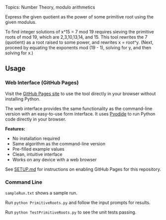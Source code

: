Topics: Number Theory, modulo arithmetics

Express the given quotient as the power of some primitive root using the given modulus. 

To find integer solutions of x^15 = 7 mod 19 requires sieving the primitive roots of mod 19, which are 2,3,10,13,14, and 15. This tool rewrites the 7 (quotient) as a root raised to some power, and rewrites x = root^y. (Next, proceed by equating the exponents mod (19 - 1), solving for y, and then solving for x.)

## Usage

### Web Interface (GitHub Pages)

Visit the [GitHub Pages site](https://BolongTang.github.io/PrimitiveRoots/) to use the tool directly in your browser without installing Python.

The web interface provides the same functionality as the command-line version with an easy-to-use form interface. It uses [Pyodide](https://pyodide.org/) to run Python code directly in your browser.

**Features:**
- No installation required
- Same algorithm as the command-line version
- Pre-filled example values
- Clean, intuitive interface
- Works on any device with a web browser

See [SETUP.md](SETUP.md) for instructions on enabling GitHub Pages for this repository.

### Command Line

`sampleRun.txt` shows a sample run. 

Run `python PrimitiveRoots.py` and follow the input prompts for results. 

Run `python TestPrimitiveRoots.py` to see the unit tests passing. 



